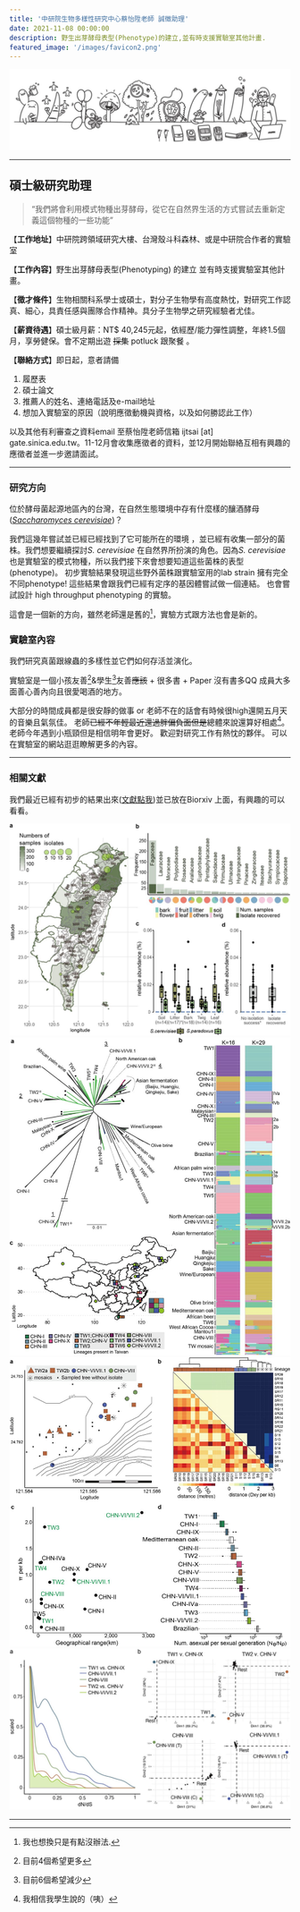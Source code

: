 ```yaml
---
title: '中研院生物多樣性研究中心蔡怡陞老師 誠徵助理'
date: 2021-11-08 00:00:00
description: 野生出芽酵母表型(Phenotype)的建立,並有時支援實驗室其他計畫.
featured_image: '/images/favicon2.png'
---
```


![](/images/lab_banner.jpg)

---

## 碩士級研究助理


> “我們將會利用模式物種出芽酵母，從它在自然界生活的方式嘗試去重新定義這個物種的一些功能”

【**工作地址**】中研院跨領域研究大樓、台灣殼斗科森林、或是中研院合作者的實驗室

【**工作內容**】野生出芽酵母表型(Phenotyping) 的建立 並有時支援實驗室其他計畫。

【**徵才條件**】生物相關科系學士或碩士，對分子生物學有高度熱忱，對研究工作認真、細心，具責任感與團隊合作精神。具分子生物學之研究經驗者尤佳。

【**薪資待遇**】碩士級月薪：NT$ 40,245元起，依經歷/能力彈性調整，年終1.5個月，享勞健保。會不定期出遊 ~~採集~~  potluck 跟聚餐 。

【**聯絡方式**】即日起，意者請備

1. 履歷表 
2. 碩士論文
3. 推薦人的姓名、連絡電話及e-mail地址
4. 想加入實驗室的原因（說明應徵動機與資格，以及如何勝認此工作）

以及其他有利審查之資料email 至蔡怡陞老師信箱 ijtsai [at] gate.sinica.edu.tw。11-12月會收集應徵者的資料，並12月開始聯絡互相有興趣的應徵者並進一步邀請面試。

---

### 研究方向


位於酵母菌起源地區內的台灣，在自然生態環境中存有什麼樣的釀酒酵母 (*[Saccharomyces cerevisiae](https://en.wikipedia.org/wiki/Saccharomyces_cerevisiae)*)？

我們這幾年嘗試並已經已經找到了它可能所在的環境 ，並已經有收集一部分的菌株。我們想要繼續探討*S. cerevisiae* 在自然界所扮演的角色。因為*S. cerevisiae* 也是實驗室的模式物種，所以我們接下來會想要知道這些菌株的表型(phenotype)。 初步實驗結果發現這些野外菌株跟實驗室用的lab strain 擁有完全不同phenotype!  這些結果會跟我們已經有定序的基因體嘗試做一個連結。 也會嘗試設計 high throughput phenotyping 的實驗。

這會是一個新的方向，雖然老師還是舊的[^1]，實驗方式跟方法也會是新的。

[^1]: 我也想換只是有點沒辦法.



### 實驗室內容

我們研究真菌跟線蟲的多樣性並它們如何存活並演化。

實驗室是一個小孩友善[^2]&學生[^3]友善~~應該~~ + 很多書 + Paper 沒有書多QQ 成員大多面善心善內向且很愛喝酒的地方。

大部分的時間成員都是很安靜的做事 or 老師不在的話會有時候很high還開五月天的音樂且氣氛佳。 老師~~已經不年輕最近還過胖偏負面但是~~總體來說還算好相處[^4]。老師今年遇到小瓶頸但是相信明年會更好。 歡迎對研究工作有熱忱的夥伴。 可以在實驗室的網站逛逛瞭解更多的內容。


[^2]: 目前4個希望更多
[^3]: 目前6個希望減少
[^4]: 我相信我學生說的（咦）


---

### 相關文獻

我們最近已經有初步的結果出來([文獻點我](https://www.biorxiv.org/content/10.1101/2021.09.07.459046v1))並已放在Biorxiv 上面，有興趣的可以看看。

<div class="gallery" data-columns="3">
	<img src="/images/saccahromyces/F1.large.jpg">
	<img src="/images/saccahromyces/F2.large.jpg">
	<img src="/images/saccahromyces/F4.large.jpg">
	<img src="/images/saccahromyces/F5.large.jpg">
</div>




---






